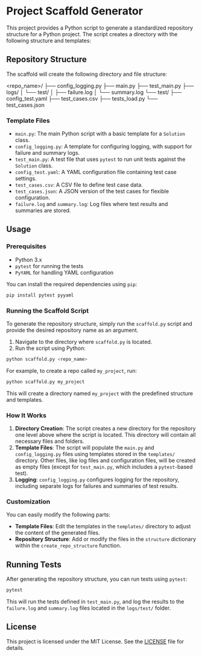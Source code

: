 # Project Scaffold Generator

This project provides a Python script to generate a standardized repository structure for a Python project. The script creates a directory with the following structure and templates:

## Repository Structure

The scaffold will create the following directory and file structure:

<repo_name>/
├── config_logging.py
├── main.py
├── test_main.py
├── logs/
│   └── test/
│       ├── failure.log
│       └── summary.log
└── test/
    ├── config_test.yaml
    ├── test_cases.csv
    ├── tests_load.py
    └── test_cases.json

### Template Files
- `main.py`: The main Python script with a basic template for a `Solution` class.
- `config_logging.py`: A template for configuring logging, with support for failure and summary logs.
- `test_main.py`: A test file that uses `pytest` to run unit tests against the `Solution` class.
- `config_test.yaml`: A YAML configuration file containing test case settings.
- `test_cases.csv`: A CSV file to define test case data.
- `test_cases.json`: A JSON version of the test cases for flexible configuration.
- `failure.log` and `summary.log`: Log files where test results and summaries are stored.

## Usage

### Prerequisites
- Python 3.x
- `pytest` for running the tests
- `PyYAML` for handling YAML configuration

You can install the required dependencies using `pip`:

```bash
pip install pytest pyyaml
```

### Running the Scaffold Script

To generate the repository structure, simply run the `scaffold.py` script and provide the desired repository name as an argument.

1. Navigate to the directory where `scaffold.py` is located.
2. Run the script using Python:

```bash
python scaffold.py <repo_name>
```

For example, to create a repo called `my_project`, run:

```bash
python scaffold.py my_project
```

This will create a directory named `my_project` with the predefined structure and templates.

### How It Works

1. **Directory Creation**: The script creates a new directory for the repository one level above where the script is located. This directory will contain all necessary files and folders.
2. **Template Files**: The script will populate the `main.py` and `config_logging.py` files using templates stored in the `templates/` directory. Other files, like log files and configuration files, will be created as empty files (except for `test_main.py`, which includes a `pytest`-based test).
3. **Logging**: `config_logging.py` configures logging for the repository, including separate logs for failures and summaries of test results.

### Customization

You can easily modify the following parts:

- **Template Files**: Edit the templates in the `templates/` directory to adjust the content of the generated files.
- **Repository Structure**: Add or modify the files in the `structure` dictionary within the `create_repo_structure` function.

## Running Tests

After generating the repository structure, you can run tests using `pytest`:

```bash
pytest
```

This will run the tests defined in `test_main.py`, and log the results to the `failure.log` and `summary.log` files located in the `logs/test/` folder.

## License

This project is licensed under the MIT License. See the [LICENSE](LICENSE) file for details.
```
